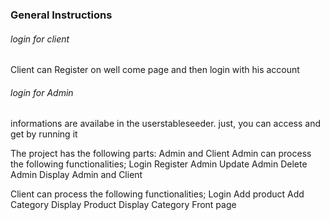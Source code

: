 <h3>General Instructions</h3>
<h6>login for client</h6>
<p>Client can Register on well come page and then login with his account</p>
<h6>login for Admin</h6>
<p>informations are availabe in the userstableseeder. just, you can access and get by running it</p>


<p>The project has the following parts:
Admin and Client
Admin can process the following functionalities;
Login
Register Admin
Update Admin
Delete Admin
Display Admin and Client

Client can process the following functionalities;
Login
Add product
Add Category
Display Product
Display Category
Front page
</p>
